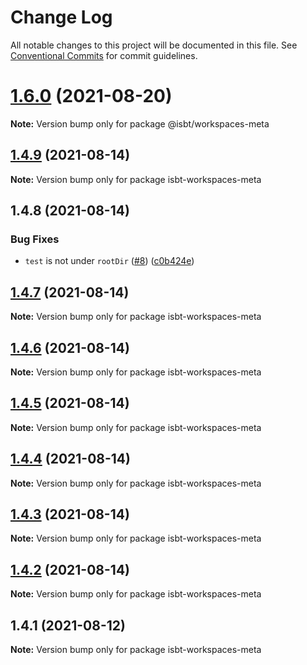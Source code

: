 # Change Log

All notable changes to this project will be documented in this file.
See [Conventional Commits](https://conventionalcommits.org) for commit guidelines.

# [1.6.0](https://github.com/kobiburnley/isbt/compare/@isbt/workspaces-meta@1.5.0...@isbt/workspaces-meta@1.6.0) (2021-08-20)

**Note:** Version bump only for package @isbt/workspaces-meta





## [1.4.9](https://github.com/kobiburnley/isbt/compare/isbt-workspaces-meta@1.4.8...isbt-workspaces-meta@1.4.9) (2021-08-14)

**Note:** Version bump only for package isbt-workspaces-meta





## 1.4.8 (2021-08-14)


### Bug Fixes

* `test` is not under `rootDir` ([#8](https://github.com/kobiburnley/isbt/issues/8)) ([c0b424e](https://github.com/kobiburnley/isbt/commit/c0b424e0817b77d5244c75a62a6b0b130ed45360))





## [1.4.7](https://github.com/kobiburnley/isbt/compare/isbt-workspaces-meta@1.4.6...isbt-workspaces-meta@1.4.7) (2021-08-14)

**Note:** Version bump only for package isbt-workspaces-meta





## [1.4.6](https://github.com/kobiburnley/isbt/compare/isbt-workspaces-meta@1.4.5...isbt-workspaces-meta@1.4.6) (2021-08-14)

**Note:** Version bump only for package isbt-workspaces-meta





## [1.4.5](https://github.com/kobiburnley/isbt/compare/isbt-workspaces-meta@1.4.4...isbt-workspaces-meta@1.4.5) (2021-08-14)

**Note:** Version bump only for package isbt-workspaces-meta





## [1.4.4](https://github.com/kobiburnley/isbt/compare/isbt-workspaces-meta@1.4.3...isbt-workspaces-meta@1.4.4) (2021-08-14)

**Note:** Version bump only for package isbt-workspaces-meta





## [1.4.3](https://github.com/kobiburnley/isbt/compare/isbt-workspaces-meta@1.4.2...isbt-workspaces-meta@1.4.3) (2021-08-14)

**Note:** Version bump only for package isbt-workspaces-meta





## [1.4.2](https://github.com/kobiburnley/isbt/compare/isbt-workspaces-meta@1.4.1...isbt-workspaces-meta@1.4.2) (2021-08-14)

**Note:** Version bump only for package isbt-workspaces-meta





## 1.4.1 (2021-08-12)

**Note:** Version bump only for package isbt-workspaces-meta
